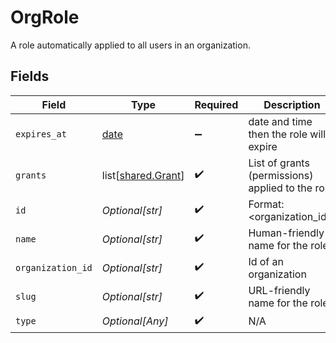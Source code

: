 # OrgRole

A role automatically applied to all users in an organization.


## Fields

| Field                                                                | Type                                                                 | Required                                                             | Description                                                          | Example                                                              |
| -------------------------------------------------------------------- | -------------------------------------------------------------------- | -------------------------------------------------------------------- | -------------------------------------------------------------------- | -------------------------------------------------------------------- |
| `expires_at`                                                         | [date](https://docs.python.org/3/library/datetime.html#date-objects) | :heavy_minus_sign:                                                   | date and time then the role will expire                              | 2028-07-21T17:32:28Z                                                 |
| `grants`                                                             | list[[shared.Grant](undefined/models/shared/grant.md)]               | :heavy_check_mark:                                                   | List of grants (permissions) applied to the role                     |                                                                      |
| `id`                                                                 | *Optional[str]*                                                      | :heavy_check_mark:                                                   | Format: <organization_id>:<slug>                                     | 123:owner                                                            |
| `name`                                                               | *Optional[str]*                                                      | :heavy_check_mark:                                                   | Human-friendly name for the role                                     | Owner                                                                |
| `organization_id`                                                    | *Optional[str]*                                                      | :heavy_check_mark:                                                   | Id of an organization                                                | 123                                                                  |
| `slug`                                                               | *Optional[str]*                                                      | :heavy_check_mark:                                                   | URL-friendly name for the role                                       | owner                                                                |
| `type`                                                               | *Optional[Any]*                                                      | :heavy_check_mark:                                                   | N/A                                                                  |                                                                      |